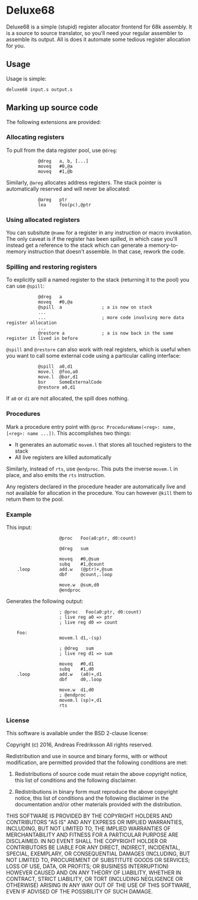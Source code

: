 # Deluxe68

Deluxe68 is a simple (stupid) register allocator frontend for 68k assembly. It
is a source to source translator, so you'll need your regular assembler to
assemble its output. All is does it automate some tedious register allocation
for you.

## Usage

Usage is simple:

    deluxe68 input.s output.s

## Marking up source code

The following extensions are provided:

### Allocating registers

To pull from the data register pool, use `@dreg`:

                @dreg   a, b, [...]
                moveq   #0,@a
                moveq   #1,@b

Similarly, `@areg` allocates address registers. The stack pointer is
automatically reserved and will never be allocated:

                @areg   ptr
                lea     foo(pc),@ptr

### Using allocated registers

You can subsitute `@name` for a register in any instruction or macro
invokation. The only caveat is if the register has been spilled, in which case
you'll instead get a reference to the stack which can generate a
memory-to-memory instruction that doesn't assemble. In that case, rework the
code.

### Spilling and restoring registers

To explicitly spill a named register to the stack (returning it to the pool) you can use `@spill`:

                @dreg   a
                moveq   #0,@a
                @spill  a               ; a is now on stack
                ...
                ...                     ; more code involving more data register allocation
                ...
                @restore a              ; a is now back in the same register it lived in before

`@spill` and `@restore` can also work with real registers, which is useful when
you want to call some external code using a particular calling interface:

                @spill  a0,d1
                move.l  @foo,a0
                move.l  @bar,d1
                bsr     SomeExternalCode
                @restore a0,d1

If `a0` or `d1` are not allocated, the spill does nothing.

### Procedures

Mark a procedure entry point with `@proc ProcedureName(<reg>: name, [<reg>: name ...])`.
This accomplishes two things:

- It generates an automatic `movem.l` that stores all touched registers to the stack
- All live registers are killed automatically

Similarly, instead of `rts`, use `@endproc`. This puts the inverse `movem.l` in
place, and also emits the `rts` instruction.

Any registers declared in the procedure header are automatically live and not
available for allocation in the procedure. You can however `@kill` them to
return them to the pool.

### Example

This input:

                        @proc   Foo(a0:ptr, d0:count)

                        @dreg   sum

                        moveq   #0,@sum
                        subq    #1,@count
        .loop           add.w   (@ptr)+,@sum
                        dbf     @count,.loop

                        move.w  @sum,d0
                        @endproc

Generates the following output:

                        ; @proc   Foo(a0:ptr, d0:count)
                        ; live reg a0 => ptr
                        ; live reg d0 => count

        Foo:
                        movem.l d1,-(sp)

                        ; @dreg   sum
                        ; live reg d1 => sum

                        moveq   #0,d1
                        subq    #1,d0
        .loop           add.w   (a0)+,d1
                        dbf     d0,.loop

                        move.w  d1,d0
                        ; @endproc
                        movem.l (sp)+,d1
                        rts

### License

This software is available under the BSD 2-clause license:

Copyright (c) 2016, Andreas Fredriksson
All rights reserved.

Redistribution and use in source and binary forms, with or without
modification, are permitted provided that the following conditions are met:

1. Redistributions of source code must retain the above copyright notice, this
   list of conditions and the following disclaimer.

2. Redistributions in binary form must reproduce the above copyright notice,
   this list of conditions and the following disclaimer in the documentation
   and/or other materials provided with the distribution.

THIS SOFTWARE IS PROVIDED BY THE COPYRIGHT HOLDERS AND CONTRIBUTORS "AS IS" AND
ANY EXPRESS OR IMPLIED WARRANTIES, INCLUDING, BUT NOT LIMITED TO, THE IMPLIED
WARRANTIES OF MERCHANTABILITY AND FITNESS FOR A PARTICULAR PURPOSE ARE
DISCLAIMED. IN NO EVENT SHALL THE COPYRIGHT HOLDER OR CONTRIBUTORS BE LIABLE
FOR ANY DIRECT, INDIRECT, INCIDENTAL, SPECIAL, EXEMPLARY, OR CONSEQUENTIAL
DAMAGES (INCLUDING, BUT NOT LIMITED TO, PROCUREMENT OF SUBSTITUTE GOODS OR
SERVICES; LOSS OF USE, DATA, OR PROFITS; OR BUSINESS INTERRUPTION) HOWEVER
CAUSED AND ON ANY THEORY OF LIABILITY, WHETHER IN CONTRACT, STRICT LIABILITY,
OR TORT (INCLUDING NEGLIGENCE OR OTHERWISE) ARISING IN ANY WAY OUT OF THE USE
OF THIS SOFTWARE, EVEN IF ADVISED OF THE POSSIBILITY OF SUCH DAMAGE.

